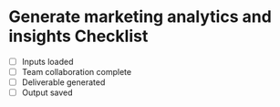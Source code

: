 # Generate marketing analytics and insights Checklist

- [ ] Inputs loaded
- [ ] Team collaboration complete
- [ ] Deliverable generated
- [ ] Output saved
